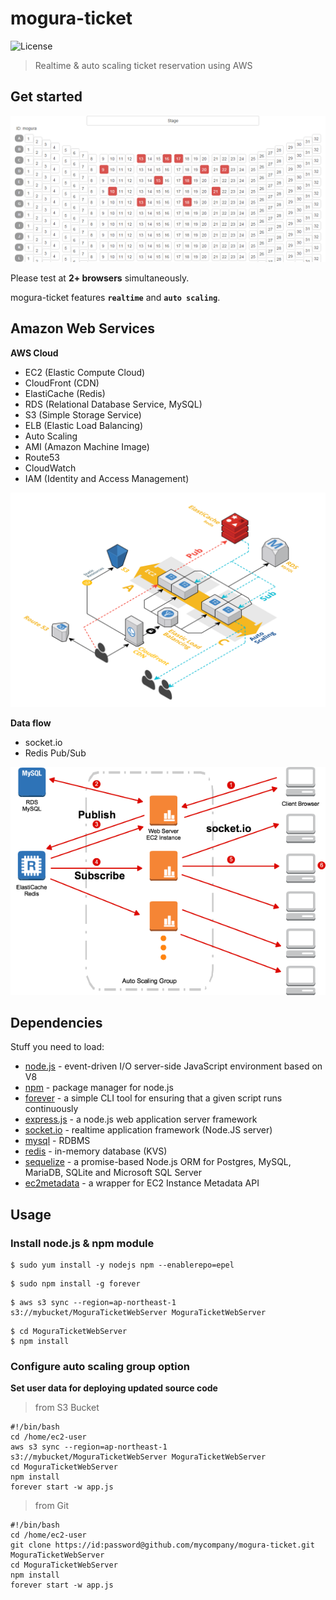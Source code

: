 # mogura-ticket

![License](https://img.shields.io/github/license/kokonrori/mogura-ticket.svg)

> Realtime & auto scaling ticket reservation using AWS

## Get started

![mogura.cf Screenshot](misc/sample-screenshot.png)

Please test at **2+ browsers** simultaneously.

mogura-ticket features **```realtime```** and **```auto scaling```**.

## Amazon Web Services

**AWS Cloud**

- EC2 (Elastic Compute Cloud)
- CloudFront (CDN)
- ElastiCache (Redis)
- RDS (Relational Database Service, MySQL)
- S3 (Simple Storage Service)
- ELB (Elastic Load Balancing)
- Auto Scaling
- AMI (Amazon Machine Image)
- Route53
- CloudWatch
- IAM (Identity and Access Management)

![network outline](misc/network-diagram.png)

**Data flow**

- socket.io
- Redis Pub/Sub

![data flow](misc/data-flow.png)

## Dependencies
Stuff you need to load:

- [node.js](https://nodejs.org/) - event-driven I/O server-side JavaScript environment based on V8
- [npm](https://www.npmjs.com/) - package manager for node.js
- [forever](https://github.com/foreverjs/forever) - a simple CLI tool for ensuring that a given script runs continuously
- [express.js](http://expressjs.com/) - a node.js web application server framework
- [socket.io](http://socket.io/) - realtime application framework (Node.JS server)
- [mysql](https://www.mysql.com/) - RDBMS
- [redis](http://redis.io/) - in-memory database (KVS)
- [sequelize](https://github.com/sequelize/sequelize) - a promise-based Node.js ORM for Postgres, MySQL, MariaDB, SQLite and Microsoft SQL Server
- [ec2metadata](https://github.com/kilianc/node-ec2metadata) - a wrapper for EC2 Instance Metadata API

## Usage

### Install node.js & npm module

```Shell
$ sudo yum install -y nodejs npm --enablerepo=epel
```

```Shell
$ sudo npm install -g forever
```

```Shell
$ aws s3 sync --region=ap-northeast-1 s3://mybucket/MoguraTicketWebServer MoguraTicketWebServer
```

```Shell
$ cd MoguraTicketWebServer
$ npm install
```

### Configure auto scaling group option

**Set user data for deploying updated source code**

> from S3 Bucket

```Shell
#!/bin/bash
cd /home/ec2-user
aws s3 sync --region=ap-northeast-1 s3://mybucket/MoguraTicketWebServer MoguraTicketWebServer
cd MoguraTicketWebServer
npm install
forever start -w app.js
```

> from Git

```Shell
#!/bin/bash
cd /home/ec2-user
git clone https://id:password@github.com/mycompany/mogura-ticket.git MoguraTicketWebServer
cd MoguraTicketWebServer
npm install
forever start -w app.js
```
